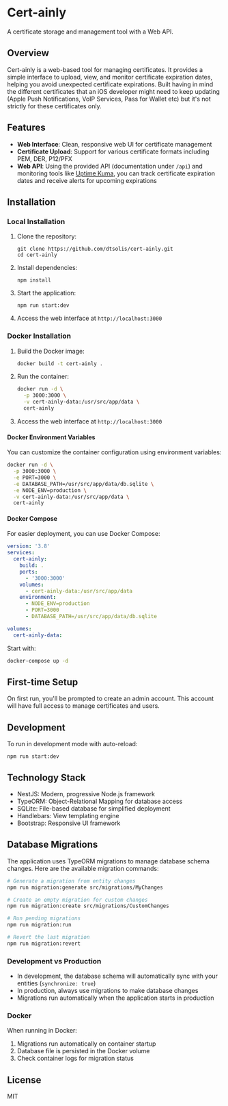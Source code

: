 # Cert-ainly

A certificate storage and management tool with a Web API.

## Overview

Cert-ainly is a web-based tool for managing certificates. It provides a simple interface to upload, view, and monitor certificate expiration dates, helping you avoid unexpected certificate expirations. Built having in mind the different certificates that an iOS developer might need to keep updating (Apple Push Notifications, VoIP Services, Pass for Wallet etc) but it's not strictly for these certificates only.

## Features

- **Web Interface**: Clean, responsive web UI for certificate management
- **Certificate Upload**: Support for various certificate formats including PEM, DER, P12/PFX
- **Web API**: Using the provided API (documentation under `/api`) and monitoring tools like [Uptime Kuma](https://github.com/louislam/uptime-kuma), you can track certificate expiration dates and receive alerts for upcoming expirations

## Installation

### Local Installation

1. Clone the repository:

   ```
   git clone https://github.com/dtsolis/cert-ainly.git
   cd cert-ainly
   ```

2. Install dependencies:

   ```
   npm install
   ```

3. Start the application:

   ```
   npm run start:dev
   ```

4. Access the web interface at `http://localhost:3000`

### Docker Installation

1. Build the Docker image:

   ```bash
   docker build -t cert-ainly .
   ```

2. Run the container:

   ```bash
   docker run -d \
     -p 3000:3000 \
     -v cert-ainly-data:/usr/src/app/data \
     cert-ainly
   ```

3. Access the web interface at `http://localhost:3000`

#### Docker Environment Variables

You can customize the container configuration using environment variables:

```bash
docker run -d \
  -p 3000:3000 \
  -e PORT=3000 \
  -e DATABASE_PATH=/usr/src/app/data/db.sqlite \
  -e NODE_ENV=production \
  -v cert-ainly-data:/usr/src/app/data \
  cert-ainly
```

#### Docker Compose

For easier deployment, you can use Docker Compose:

```yaml
version: '3.8'
services:
  cert-ainly:
    build: .
    ports:
      - '3000:3000'
    volumes:
      - cert-ainly-data:/usr/src/app/data
    environment:
      - NODE_ENV=production
      - PORT=3000
      - DATABASE_PATH=/usr/src/app/data/db.sqlite

volumes:
  cert-ainly-data:
```

Start with:

```bash
docker-compose up -d
```

## First-time Setup

On first run, you'll be prompted to create an admin account. This account will have full access to manage certificates and users.

## Development

To run in development mode with auto-reload:

```
npm run start:dev
```

## Technology Stack

- NestJS: Modern, progressive Node.js framework
- TypeORM: Object-Relational Mapping for database access
- SQLite: File-based database for simplified deployment
- Handlebars: View templating engine
- Bootstrap: Responsive UI framework

## Database Migrations

The application uses TypeORM migrations to manage database schema changes. Here are the available migration commands:

```bash
# Generate a migration from entity changes
npm run migration:generate src/migrations/MyChanges

# Create an empty migration for custom changes
npm run migration:create src/migrations/CustomChanges

# Run pending migrations
npm run migration:run

# Revert the last migration
npm run migration:revert
```

### Development vs Production

- In development, the database schema will automatically sync with your entities (`synchronize: true`)
- In production, always use migrations to make database changes
- Migrations run automatically when the application starts in production

### Docker

When running in Docker:

1. Migrations run automatically on container startup
2. Database file is persisted in the Docker volume
3. Check container logs for migration status

## License

MIT

